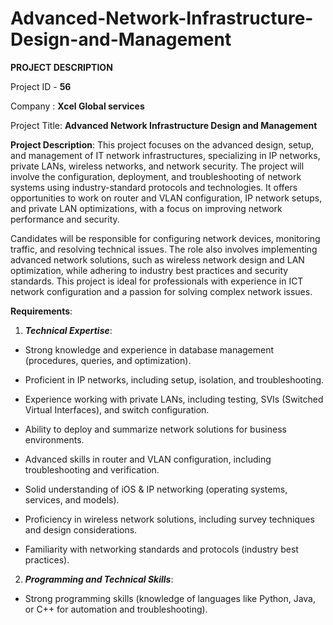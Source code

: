 # Advanced-Network-Infrastructure-Design-and-Management




**PROJECT DESCRIPTION**

Project ID - **56**

Company : **Xcel Global services**

Project Title: **Advanced Network Infrastructure Design and Management**

**Project Description**: 
This project focuses on the advanced design, setup, and management of IT network infrastructures, specializing in IP networks, private LANs, wireless networks, and network security. The project will involve the configuration, deployment, and troubleshooting of network systems using industry-standard protocols and technologies. It offers opportunities to work on router and VLAN configuration, IP network setups, and private LAN optimizations, with a focus on improving network performance and security.

Candidates will be responsible for configuring network devices, monitoring traffic, and resolving technical issues. The role also involves implementing advanced network solutions, such as wireless network design and LAN optimization, while adhering to industry best practices and security standards. This project is ideal for professionals with experience in ICT network configuration and a passion for solving complex network issues.

**Requirements**:
1. _**Technical Expertise**_:
   
-   Strong knowledge and experience in database management (procedures, queries, and optimization).

-   Proficient in IP networks, including setup, isolation, and troubleshooting.

-   Experience working with private LANs, including testing, SVIs (Switched Virtual Interfaces), and switch configuration.

-   Ability to deploy and summarize network solutions for business environments.

-   Advanced skills in router and VLAN configuration, including troubleshooting and verification.

-   Solid understanding of iOS & IP networking (operating systems, services, and models).

  -   Proficiency in wireless network solutions, including survey techniques and design considerations.

-   Familiarity with networking standards and protocols (industry best practices).

2. _**Programming and Technical Skills**_:
   
-   Strong programming skills (knowledge of languages like Python, Java, or C++ for automation and troubleshooting).
